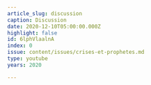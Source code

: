 ```yaml
---
article_slug: discussion
caption: Discussion
date: 2020-12-10T05:00:00.000Z
highlight: false
id: 6lphVlaalnA
index: 0
issue: content/issues/crises-et-prophetes.md
type: youtube
years: 2020

---
```


